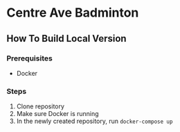 # Centre Ave Badminton

## How To Build Local Version

### Prerequisites

- Docker

### Steps

1. Clone repository
2. Make sure Docker is running
3. In the newly created repository, run `docker-compose up`

